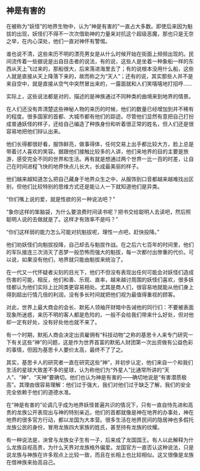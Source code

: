 ## 神是有害的

在被称为“妖怪”的地界生物中，认为“神是有害的”一直占大多数。即使后来因为魁拔的出现，妖怪们不得不一次次借助神的力量来对抗这个超级恶魔，那也只是无奈之举，在内心深处，他们一直对神怀有警惕。

谁也说不清，这些来历不明的漂亮男女是从什么时候开始在街面上频频出现的。民间流传着一些据说是出自目击者的说法，有的说，这些人是坐着一种象船一样的东西从天上飞过来的，那船很大，后来落进海里去了；有的说根本没用什么船，这些人就是直接从天上降落下来的，故而称之为“天人”；还有的说，其实那些人并不是来自空中，就是直接从空气中突然冒出来的，一露面就和人们笑嘻嘻地打招呼……

实际上，这些说法都是对的，描述的是神族通过不同种类的曲境来到地界的情景。

在人们还没有弄清楚这些神秘人物的来历的时候，他们的数量已经增加到并不稀有的程度。很多国家的首都、大城市都有他们的踪迹。尽管他们显然有意把自己打扮成普通妖怪的样子，还给自己编造了种族身份和听着很正常的姓名，但人们还是很容易地把他们辩认出来。

他们长得都很好看，服饰鲜亮，做事得体，任何交易上出手都比较大方，脸上总是带着讨人喜欢的笑容。据跟他们接触比较多的人讲，他们来地界的目的主要是旅游，感受完全不同的世界和生活。再有就是想通过两个世界一比一百的时差，让自己在时间进程飞快的地界快点儿长大，长成最美丽的样子。

他们越来越知道怎么把自己藏身于地界众生之中，从服饰到口音都越来越难找出区别，但他们比较特别的思维方式还是能让人一下就知道他们是异类。

“你们嘴上说的爱，就是性欲的另一种说法吧？”

“象你这样的笨脑袋，为什么要浪费时间读书呢？把书交给聪明人去读吧，然后照聪明人说的去做就是了。这样才有效率不是吗？”

“你们这样弱的能力怎么可能对抗魁拔呢，理性一点吧，赶快投降。”

他们劝妖怪们向魁拔投降，自己却去与魁拔作战。在之后六七百年的时间里，他们的军队接连三次消灭了恶梦一般恐怖而强大的魁拔，每一次都付出惨重的代价。可以说，如果没有他们，地界就只能由魁拔来统治了。

在一代又一代怀疑者尖刻的目光下，他们不但没有表现出任何可能会对妖怪们造成伤害的可能，相反，他们和善、乐观、直率，越来越讨周围的妖怪们喜欢，很多妖怪都认为他们实际上比同类更容易相处。尤其是商人们，很容易地就能从他们身上得到超出行情几倍的利润，没有多长时间就把他们视为最值得重视的顾客。

对此，世界上最大商会的会长、默拓人领袖开财暗中告诫他的同行们：不要被表面现象所迷惑，来历不明的客人都是危险的，一般不会给我们带来什么好处，但对他却一定有好处，没有好处他也就不来了。

有一个时期，默拓人商会决定出资雇佣有“科技动物”之称的基思卡人来专门研究一下有关这些“神”的问题，这是作为世界首富的默拓人财团第一次出资做有公益色彩的事情，但因为基思卡人要价太高，最终不了了之。
 
其实，基思卡人的研究者一直在研究这些“神”，并初步认定，他们来自一个和我们生活的星球大致差不多的星球，认为称他们为“外星人”比通常所讲的“天人”、“神”、“天神”要确切。他们也认为神是有害的——确切地说是“有害潜质极高”。其理由很容易理解：他们过于强大，我们对他们过于缺乏了解，我们的安全完全依赖于他们的道德水准。

在“神是有害的”论调几乎成为地界妖怪普遍共识的情况下，只有一直自恃先进和高贵的龙族公开表现出与神的特别亲近。他们的首都就像是神在地界的办事处，神在地界的很多官方行动，都以龙国为大本营。很多生活在地界民间的隐居神也多假托龙族公民的身份，冒用龙族四大家族的姓氏，甚至持有龙族的纹耀。

有一种说法是，泱曾与龙族女子生有一子，后来成了龙国国王。有人以此解释为什么龙族自视高贵，为什么天界对龙族格外偏爱。龙国官方一直否认这种说法，只是说龙族与神族在许多观点上比较一致，而且在长相上也比较相似。这又很像是龙族在借神族来抬高自己。